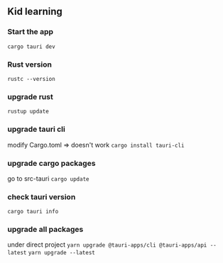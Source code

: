 ## Kid learning

### Start the app
`cargo tauri dev`

### Rust version
`rustc --version`

### upgrade rust
`rustup update`

### upgrade tauri cli
modify Cargo.toml => doesn't work
`cargo install tauri-cli`

### upgrade cargo packages
go to src-tauri
`cargo update`

### check tauri version
`cargo tauri info`


### upgrade all packages
under direct project
`yarn upgrade @tauri-apps/cli @tauri-apps/api --latest`
`yarn upgrade --latest`